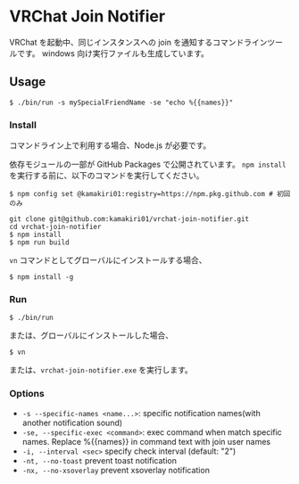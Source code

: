 # VRChat Join Notifier

VRChat を起動中、同じインスタンスへの join を通知するコマンドラインツールです。
windows 向け実行ファイルも生成しています。

## Usage

```
$ ./bin/run -s mySpecialFriendName -se "echo %{{names}}"
```

### Install

コマンドライン上で利用する場合、Node.js が必要です。

依存モジュールの一部が GitHub Packages で公開されています。 `npm install` を実行する前に、以下のコマンドを実行してください。

```
$ npm config set @kamakiri01:registry=https://npm.pkg.github.com # 初回のみ
```

```
git clone git@github.com:kamakiri01/vrchat-join-notifier.git
cd vrchat-join-notifier
$ npm install
$ npm run build
```

`vn` コマンドとしてグローバルにインストールする場合、

```
$ npm install -g
```

### Run

```
$ ./bin/run
```

または、グローバルにインストールした場合、

```
$ vn
```

または、`vrchat-join-notifier.exe` を実行します。

### Options

* `-s --specific-names <name...>`:
  specific notification names(with another notification sound)
* `-se, --specific-exec <command>`:
  exec command when match specific names. Replace %{{names}} in command text with join user names
* `-i, --interval <sec>`
  specify check interval (default: "2")
* `-nt, --no-toast`
  prevent toast notification
* `-nx, --no-xsoverlay`
  prevent xsoverlay notification
